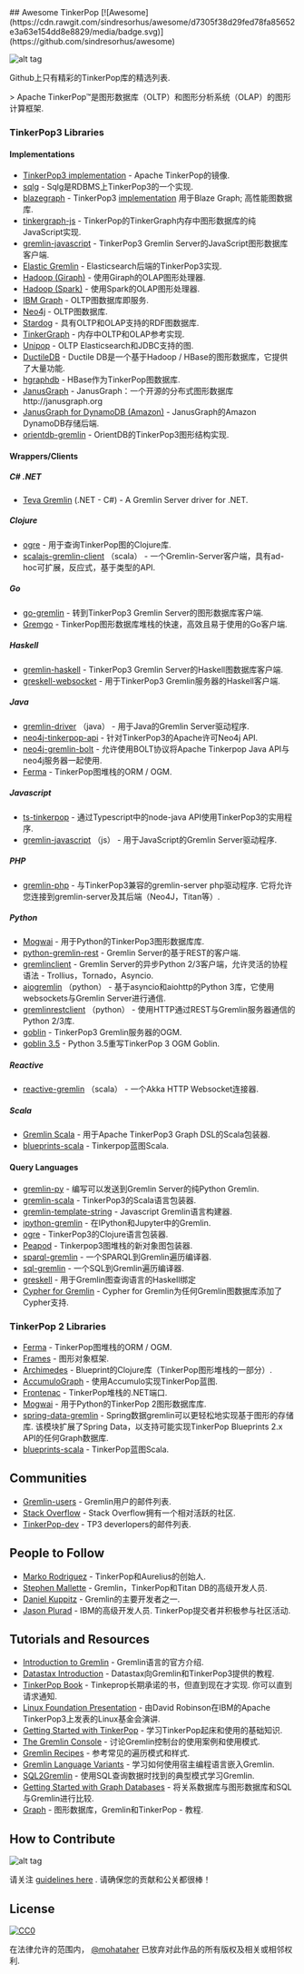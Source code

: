 <div class="github-widget" data-repo="mohataher/awesome-tinkerpop"></div>
## Awesome TinkerPop [![Awesome](https://cdn.rawgit.com/sindresorhus/awesome/d7305f38d29fed78fa85652e3a63e154dd8e8829/media/badge.svg)](https://github.com/sindresorhus/awesome)

![alt tag](https://raw.githubusercontent.com/mohataher/awesome-tinkerpop/master/tinkerpop-splash.png)


Github上只有精彩的TinkerPop库的精选列表.

&gt; Apache TinkerPop™是图形数据库（OLTP）和图形分析系统（OLAP）的图形计算框架.


### <A NAME="tinkerpop3"></A>TinkerPop3 Libraries
#### <A NAME="tinkerpop3-implementations"></A>Implementations
* [TinkerPop3 implementation](https://github.com/apache/tinkerpop) -  Apache TinkerPop的镜像.
* [sqlg](https://github.com/pietermartin/sqlg) -  Sqlg是RDBMS上TinkerPop3的一个实现.
* [blazegraph](https://github.com/blazegraph/database) -  TinkerPop3 [implementation](https://github.com/blazegraph/tinkerpop3)  用于Blaze Graph;  高性能图数据库.
* [tinkergraph-js](https://github.com/jbmusso/tinkergraph-js) -  TinkerPop的TinkerGraph内存中图形数据库的纯JavaScript实现.
* [gremlin-javascript](https://github.com/jbmusso/gremlin-javascript) -  TinkerPop3 Gremlin Server的JavaScript图形数据库客户端.
* [Elastic Gremlin](https://github.com/rmagen/elastic-gremlin) -  Elasticsearch后端的TinkerPop3实现.
* [Hadoop (Giraph)](http://tinkerpop.apache.org/docs/current/reference/#giraphgraphcomputer) - 使用Giraph的OLAP图形处理器.
* [Hadoop (Spark)](http://tinkerpop.apache.org/docs/current/reference/#sparkgraphcomputer) - 使用Spark的OLAP图形处理器.
* [IBM Graph](https://console.ng.bluemix.net/catalog/services/ibm-graph/) -  OLTP图数据库即服务.
* [Neo4j](http://tinkerpop.apache.org/docs/currentg/#neo4j-gremlin) -  OLTP图数据库.
* [Stardog](http://stardog.com/) - 具有OLTP和OLAP支持的RDF图数据库.
* [TinkerGraph](http://tinkerpop.apache.org/docs/current/reference/#tinkergraph-gremlin) - 内存中OLTP和OLAP参考实现.
* [Unipop](https://github.com/rmagen/unipop) -  OLTP Elasticsearch和JDBC支持的图.
* [DuctileDB](https://github.com/PureSolTechnologies/DuctileDB) -  Ductile DB是一个基于Hadoop / HBase的图形数据库，它提供了大量功能.
* [hgraphdb](https://github.com/rayokota/hgraphdb) -  HBase作为TinkerPop图数据库.
* [JanusGraph](https://github.com/JanusGraph/janusgraph) -  JanusGraph：一个开源的分布式图形数据库http://janusgraph.org 
* [JanusGraph for DynamoDB (Amazon)](https://github.com/awslabs/dynamodb-janusgraph-storage-backend) -  JanusGraph的Amazon DynamoDB存储后端.
* [orientdb-gremlin](https://github.com/orientechnologies/orientdb-gremlin) -  OrientDB的TinkerPop3图形结构实现.


#### <A NAME="wrappers"></A>Wrappers/Clients
##### C# .NET
*   [Teva Gremlin](https://www.nuget.org/packages/Teva.Common.Data.Gremlin/) (.NET - C#) - A Gremlin Server driver for .NET.

##### Clojure
* [ogre](https://github.com/clojurewerkz/ogre) - 用于查询TinkerPop图的Clojure库.
* [scalajs-gremlin-client](https://github.com/viagraphs/scalajs-gremlin-client) （scala） - 一个Gremlin-Server客户端，具有ad-hoc可扩展，反应式，基于类型的API.

##### Go
* [go-gremlin](https://github.com/go-gremlin/gremlin) - 转到TinkerPop3 Gremlin Server的图形数据库客户端.
* [Gremgo](https://github.com/qasaur/gremgo) -  TinkerPop图形数据库堆栈的快速，高效且易于使用的Go客户端.

##### Haskell
* [gremlin-haskell](https://github.com/nakaji-dayo/gremlin-haskell) -  TinkerPop3 Gremlin Server的Haskell图数据库客户端.
* [greskell-websocket](https://github.com/debug-ito/greskell) - 用于TinkerPop3 Gremlin服务器的Haskell客户端.

##### Java
* [gremlin-driver](http://tinkerpop.apache.org/docs/current/reference/#connecting-via-java) （java） - 用于Java的Gremlin Server驱动程序.
* [neo4j-tinkerpop-api](https://github.com/neo4j-contrib/neo4j-tinkerpop-api) - 针对TinkerPop3的Apache许可Neo4j API.
* [neo4j-gremlin-bolt](https://github.com/SteelBridgeLabs/neo4j-gremlin-bolt) - 允许使用BOLT协议将Apache Tinkerpop Java API与neo4j服务器一起使用.
* [Ferma](https://github.com/Syncleus/Ferma) -  TinkerPop图堆栈的ORM / OGM.

##### Javascript
* [ts-tinkerpop](https://github.com/RedSeal-co/ts-tinkerpop) - 通过Typescript中的node-java API使用TinkerPop3的实用程序.
* [gremlin-javascript](https://github.com/jbmusso/gremlin-javascript) （js） - 用于JavaScript的Gremlin Server驱动程序.

##### PHP
* [gremlin-php](https://github.com/PommeVerte/gremlin-php)   - 与TinkerPop3兼容的gremlin-server php驱动程序.  它将允许您连接到gremlin-server及其后端（Neo4J，Titan等）.

##### Python
* [Mogwai](https://github.com/platinummonkey/mogwai) - 用于Python的TinkerPop3图形数据库库.
* [python-gremlin-rest](https://github.com/windj007/python-gremlin-rest) -  Gremlin Server的基于REST的客户端.
* [gremlinclient](https://github.com/davebshow/gremlinclient) -  Gremlin Server的异步Python 2/3客户端，允许灵活的协程语法 -  Trollius，Tornado，Asyncio.
* [aiogremlin](https://github.com/davebshow/aiogremlin) （python） - 基于asyncio和aiohttp的Python 3库，它使用websockets与Gremlin Server进行通信.
* [gremlinrestclient](http://gremlinrestclient.readthedocs.org/en/latest/) （python） - 使用HTTP通过REST与Gremlin服务器通信的Python 2/3库.
* [goblin](https://github.com/ZEROFAIL/goblin) -  TinkerPop3 Gremlin服务器的OGM.
* [goblin 3.5](https://github.com/davebshow/goblin) -  Python 3.5重写TinkerPop 3 OGM Goblin.

##### Reactive
* [reactive-gremlin](https://github.com/coreyauger/reactive-gremlin) （scala） - 一个Akka HTTP Websocket连接器.

##### Scala
* [Gremlin Scala](https://github.com/mpollmeier/gremlin-scala) - 用于Apache TinkerPop3 Graph DSL的Scala包装器.
* [blueprints-scala](https://github.com/anvie/blueprints-scala) -  Tinkerpop蓝图Scala.

#### <A NAME="qlang"></A>Query Languages
* [gremlin-py](https://github.com/emehrkay/gremlinpy) - 编写可以发送到Gremlin Server的纯Python Gremlin.
* [gremlin-scala](https://github.com/mpollmeier/gremlin-scala) -  TinkerPop3的Scala语言包装器.
* [gremlin-template-string](https://github.com/jbmusso/gremlin-template-string) -  Javascript Gremlin语言构建器.
* [ipython-gremlin](https://github.com/davebshow/ipython-gremlin) - 在IPython和Jupyter中的Gremlin.
* [ogre](http://ogre.clojurewerkz.org/) -  TinkerPop3的Clojure语言包装器.
* [Peapod](https://github.com/bayofmany/peapod) -  Tinkerpop3图堆栈的新对象图包装器.
* [sparql-gremlin](https://github.com/dkuppitz/sparql-gremlin) - 一个SPARQL到Gremlin遍历编译器.
* [sql-gremlin](https://github.com/twilmes/sql-gremlin) - 一个SQL到Gremlin遍历编译器.
* [greskell](https://github.com/debug-ito/greskell) - 用于Gremlin图查询语言的Haskell绑定
* [Cypher for Gremlin](https://github.com/opencypher/cypher-for-gremlin) -  Cypher for Gremlin为任何Gremlin图数据库添加了Cypher支持.

### <A NAME="tinkerpop2"></A>TinkerPop 2 Libraries
* [Ferma](https://github.com/Syncleus/Ferma) -  TinkerPop图堆栈的ORM / OGM.
* [Frames](https://github.com/tinkerpop/frames) - 图形对象框架.
* [Archimedes](https://github.com/clojurewerkz/archimedes) -  Blueprint的Clojure库（TinkerPop图形堆栈的一部分）.
* [AccumuloGraph](https://github.com/JHUAPL/AccumuloGraph) - 使用Accumulo实现TinkerPop蓝图.
* [Frontenac](https://github.com/Loupi/Frontenac) -  TinkerPop堆栈的.NET端口.
* [Mogwai](https://github.com/platinummonkey/mogwai) - 用于Python的TinkerPop 2图形数据库库.
* [spring-data-gremlin](https://github.com/gjrwebber/spring-data-gremlin)   -  Spring数据gremlin可以更轻松地实现基于图形的存储库.  该模块扩展了Spring Data，以支持可能实现TinkerPop Blueprints 2.x API的任何Graph数据库.
* [blueprints-scala](https://github.com/anvie/blueprints-scala) -  TinkerPop蓝图Scala.

## <A NAME="communites"></A>Communities
* [Gremlin-users](https://groups.google.com/forum/#!forum/gremlin-users) -  Gremlin用户的邮件列表.
* [Stack Overflow](http://stackoverflow.com/questions/tagged/tinkerpop3) -  Stack Overflow拥有一个相对活跃的社区.
* [TinkerPop-dev](http://mail-archives.apache.org/mod_mbox/incubator-tinkerpop-dev/) -  TP3 deverlopers的邮件列表.

## <A NAME="people-to-follow"></A>People to Follow 
* [Marko Rodriguez](https://markorodriguez.com/) -  TinkerPop和Aurelius的创始人.
* [Stephen Mallette](https://twitter.com/spmallette?lang=en-gb) -  Gremlin，TinkerPop和Titan DB的高级开发人员.
* [Daniel Kuppitz](https://about.me/daniel.kuppitz) -  Gremlin的主要开发者之一.
* [Jason Plurad](https://github.com/pluradj)   -  IBM的高级开发人员.  TinkerPop提交者并积极参与社区活动.

## <A NAME="tutorials-and-resources"></A>Tutorials and Resources
* [Introduction to Gremlin](http://tinkerpop.apache.org/gremlin.html) -  Gremlin语言的官方介绍.
* [Datastax Introduction](https://academy.datastax.com/resources/getting-started-tinkerpop-and-gremlin) -  Datastax向Gremlin和TinkerPop3提供的教程.
* [TinkerPop Book](http://www.tinkerpopbook.com/)   -  Tinkeprop长期承诺的书，但直到现在才实现.  你可以直到请求通知.
* [Linux Foundation Presentation](http://events.linuxfoundation.org/sites/events/files/slides/ApacheCon2015TinkerPop3.pdf) - 由David Robinson在IBM的Apache TinkerPop3上发表的Linux基金会演讲.
* [Getting Started with TinkerPop](http://tinkerpop.apache.org/docs/current/tutorials/getting-started/) - 学习TinkerPop起床和使用的基础知识.
* [The Gremlin Console](http://tinkerpop.apache.org/docs/current/tutorials/the-gremlin-console/) - 讨论Gremlin控制台的使用案例和使用模式.
* [Gremlin Recipes](http://tinkerpop.apache.org/docs/3.2.1-SNAPSHOT/recipes/) - 参考常见的遍历模式和样式.
* [Gremlin Language Variants](http://tinkerpop.apache.org/docs/3.2.1-SNAPSHOT/tutorials/gremlin-language-variants/) - 学习如何使用宿主编程语言嵌入Gremlin.
* [SQL2Gremlin](http://sql2gremlin.com/) - 使用SQL查询数据时找到的典型模式学习Gremlin.
* [Getting Started with Graph Databases](https://academy.datastax.com/demos/getting-started-graph-databases) - 将关系数据库与图形数据库和SQL与Gremlin进行比较.
* [Graph](https://github.com/krlawrence/graph) - 图形数据库，Gremlin和TinkerPop  - 教程.


## <A NAME="contributing"></A>How to Contribute
![alt tag](https://raw.githubusercontent.com/mohataher/awesome-tinkerpop/master/awesome-tinkerpop.jpg)

请关注 [guidelines here](https://github.com/mohataher/awesome-tinkerpop/blob/master/contributing.md) .  请确保您的贡献和公关都很棒！

## <A NAME="license"></A>License
[![CC0](https://licensebuttons.net/p/zero/1.0/88x31.png)](http://creativecommons.org/publicdomain/zero/1.0/)

在法律允许的范围内， [@mohataher](https://github.com/mohataher) 已放弃对此作品的所有版权及相关或相邻权利.
